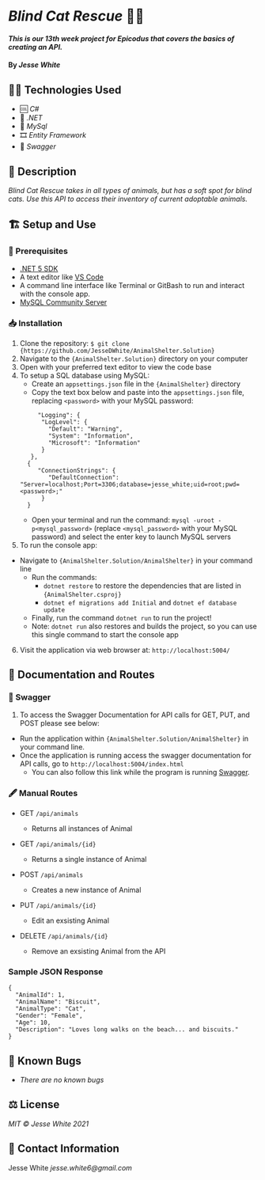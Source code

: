 # _Blind Cat Rescue_ 🐱‍🏍
#### _This is our 13th week project for Epicodus that covers the basics of creating an API._
#### By _Jesse White_
## 👨‍💻 Technologies Used
* 🆒 _C#_
* 🥅 _.NET_
* 💽 _MySql_
* 🎞 _Entity Framework_
* 🕺 _Swagger_
## 📜 Description
_Blind Cat Rescue takes in all types of animals, but has a soft spot for blind cats. Use this API to access their inventory of current adoptable animals._
## 🏗 Setup and Use

### 🏫 Prerequisites

- [.NET 5 SDK](https://dotnet.microsoft.com/download/dotnet/5.0)
- A text editor like [VS Code](https://code.visualstudio.com/)
- A command line interface like Terminal or GitBash to run and interact with the console app.
- [MySQL Community Server](https://dev.mysql.com/downloads/file/?id=484914)

### 📥 Installation

1. Clone the repository: `$ git clone {https://github.com/JesseDWhite/AnimalShelter.Solution}`
2. Navigate to the `{AnimalShelter.Solution}` directory on your computer
3. Open with your preferred text editor to view the code base
4. To setup a SQL database using MySQL:
   - Create an `appsettings.json` file in the `{AnimalShelter}` directory
   - Copy the text box below and paste into the `appsettings.json` file, replacing `<password>` with your MySQL password:
   ```
        "Logging": {
         "LogLevel": {
           "Default": "Warning",
           "System": "Information",
           "Microsoft": "Information"
         }
      },
     {
        "ConnectionStrings": {
           "DefaultConnection": "Server=localhost;Port=3306;database=jesse_white;uid=root;pwd=<password>;"
         }
     }
   ```
   - Open your terminal and run the command: `mysql -uroot -p<mysql_password>` (replace `<mysql_password>` with your MySQL password) and select the enter key to launch MySQL servers
5. To run the console app:
 - Navigate to `{AnimalShelter.Solution/AnimalShelter}` in your command line
   - Run the commands:
     - `dotnet restore` to restore the dependencies that are listed in `{AnimalShelter.csproj}`
     - `dotnet ef migrations add Initial` and `dotnet ef database update`
   - Finally, run the command `dotnet run` to run the project!
   - Note: `dotnet run` also restores and builds the project, so you can use this single command to start the console app
6. Visit the application via web browser at: `http://localhost:5004/`

## 📑 Documentation and Routes

### 🕺 Swagger

1. To access the Swagger Documentation for API calls for GET, PUT, and POST please see below:
 - Run the application within `{AnimalShelter.Solution/AnimalShelter}` in your command line.
 - Once the application is running access the swagger documentation for API calls, go to `http://localhost:5004/index.html`
    - You can also follow this link while the program is running [Swagger](http://localhost:5004/index.html).

### 🖋 Manual Routes

- GET `/api/animals`
    - Returns all instances of Animal

- GET `/api/animals/{id}`
    - Returns a single instance of Animal

- POST `/api/animals`
    - Creates a new instance of Animal

- PUT `/api/animals/{id}`
    - Edit an exsisting Animal

- DELETE `/api/animals/{id}`
    - Remove an exsisting Animal from the API

### Sample JSON Response
```
{
  "AnimalId": 1,
  "AnimalName": "Biscuit",
  "AnimalType": "Cat",
  "Gender": "Female",
  "Age": 10,
  "Description": "Loves long walks on the beach... and biscuits."
}
```

## 🐛 Known Bugs
* _There are no known bugs_
## ⚖ License
_MIT © Jesse White 2021_
## 🤳 Contact Information
Jesse White _jesse.white6@gmail.com_